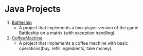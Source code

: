 # Java Projects

1. [Battleship](https://github.com/DanNimara/JavaProjects/tree/main/BattleShip)</br>
    - A project that implements a two-player version of the game Battleship on a matrix (with exception handling). 
2. [CoffeeMachine](https://github.com/DanNimara/JavaProjects/tree/main/CoffeeMachine/machine)<br/>
    - A project that implements a coffee machine with basic operations(buy, refill ingredients, take money).
